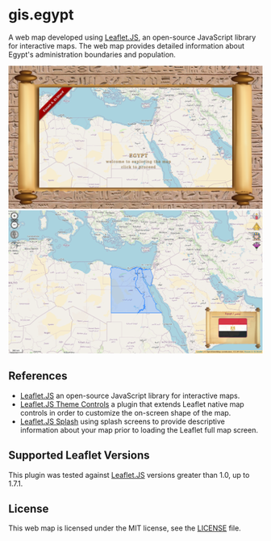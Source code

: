 # gis.egypt

A web map developed using [Leaflet.JS](https://leafletjs.com/index.html "Leaflet.JS"), an open-source JavaScript library for interactive maps. The web map provides detailed information about Egypt's administration boundaries and population.

<div><a href="https://essamatefelsherif.github.io/gis.egypt/" target="_blank" title="Egypt web map"><img src="docs/img/egypt-web-map-screen-1.png"></a></div>
<div><a href="https://essamatefelsherif.github.io/gis.egypt/" target="_blank" title="Egypt web map"><img src="docs/img/egypt-web-map-screen-2.png"></a></div>


## References

* [Leaflet.JS](https://leafletjs.com/index.html "Leaflet.JS") an open-source JavaScript library for interactive maps.
* [Leaflet.JS Theme Controls](https://github.com/essamatefelsherif/Leaflet.themeControls "Leaflet.JS Theme Controls") a plugin that extends Leaflet native map controls in order to customize the on-screen shape of the map.
* [Leaflet.JS Splash](https://github.com/essamatefelsherif/Leaflet.Splash "Leaflet.JS Splas") using splash screens to provide descriptive information about your map prior to loading the Leaflet full map screen.


## Supported Leaflet Versions

This plugin was tested against [Leaflet.JS](https://leafletjs.com/index.html "Leaflet.JS") versions greater than 1.0, up to 1.7.1.


## License

This web map is licensed under the MIT license, see the [LICENSE](./LICENSE "LICENSE") file.
